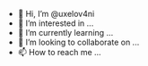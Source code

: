 - 👋 Hi, I’m @uxelov4ni
- 👀 I’m interested in ...
- 🌱 I’m currently learning ...
- 💞️ I’m looking to collaborate on ...
- 📫 How to reach me ...

<!---
uxelov4ni/uxelov4ni is a ✨ special ✨ repository because its `README.md` (this file) appears on your GitHub profile.
You can click the Preview link to take a look at your changes.
--->
